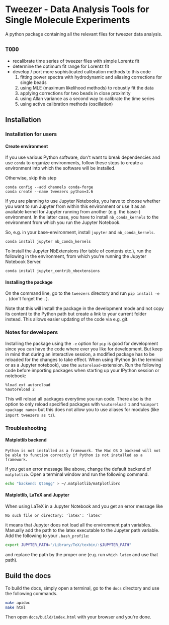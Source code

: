 # Tweezer - Data Analysis Tools for Single Molecule Experiments

A python package containing all the relevant files for tweezer data analysis.

## `TODO`

* recalibrate time series of tweezer files with simple Lorentz fit
* determine the optimum fit range for Lorentz fit
* develop / port more sophisticated calibration methods to this code
    1. fitting power spectra with hydrodynamic and aliasing corrections for single beads
    2. using MLE (maximum likelihood methods) to robustly fit the data
    3. applying corrections for two beads in close proximity
    4. using Allan variance as a second way to calibrate the time series
    5. using active calibration methods (oscillation)


## Installation

### Installation for users

#### Create environment

If you use various Python software, don't want to break dependencies and use `conda` to organize environments, follow these steps to create a environment into which the software will be installed.

Otherwise, skip this step

```
conda config --add channels conda-forge
conda create --name tweezers python=3.6
```

If you are planning to use Jupyter Notebooks, you have to choose whether you want to run Jupyter from within this environment or use it as an available kernel for Jupyter running from another (e.g. the base-) environment. In the latter case, you have to install `nb_conda_kernels` to the environment from which you run the Jupyter Notebook.

So, e.g. in your base-environment, install `jupyter` and `nb_conda_kernels`.

```
conda install jupyter nb_conda_kernels
```

To install the Jupyter NbExtensions (for table of contents etc.), run the following in the environment, from which you're running the Jupyter Notebook Server.

```
conda install jupyter_contrib_nbextensions
```


#### Installing the package

On the command line, go to the `tweezers` directory and run `pip install -e .` (don't forget the `.`).

Note that this will install the package in the development mode and not copy its content to the Python path but create a link to your current folder instead. This allows easier updating of the code via e.g. git.


### Notes for developers

Installing the package using the `-e` option for `pip` is good for development since you can have the code where ever you like for development. But keep in mind that during an interactive session, a modified package has to be reloaded for the changes to take effect. When using IPython (in the terminal or as a Jupyter notebook), use the `autoreload`-extension. Run the following code before importing packages when starting up your IPython session or notebook:

```
%load_ext autoreload
%autoreload 2
```

This will reload all packages everytime you run code. There also is the option to only reload specified packages with `%autoreload 1` and `%aimport <package name>` but this does not allow you to use aliases for modules (like `import tweezers as tz`).


### Troubleshooting


#### Matplotlib backend

```text
Python is not installed as a framework. The Mac OS X backend will not be able to function correctly if Python is not installed as a framework.
```

If you get an error message like above, change the default backend of `matplotlib`. Open a terminal window and run the following command.

```bash
echo "backend: Qt5Agg" > ~/.matplotlib/matplotlibrc
```


#### Matplotlib, LaTeX and Jupyter

When using LaTeX in a Jupyter Notebook and you get an error message like

```text
No such file or directory: 'latex': 'latex'
```

it means that Jupyter does not load all the environment path variables. Manually add the path to the latex executable to the Jupyter path variable. Add the following to your `.bash_profile`:

```bash
export JUPYTER_PATH="/Library/TeX/texbin/:$JUPYTER_PATH"
```

and replace the path by the proper one (e.g. run `which latex` and use that path).


## Build the docs

To build the docs, simply open a terminal, go to the `docs` directory and use the following commands.

```bash
make apidoc
make html
```

Then open `docs/build/index.html` with your browser and you're done.